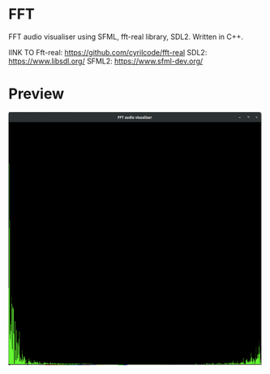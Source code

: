 # FFT
FFT audio visualiser using SFML, fft-real library, SDL2. Written in C++.

lINK TO Fft-real: https://github.com/cyrilcode/fft-real
SDL2: https://www.libsdl.org/
SFML2: https://www.sfml-dev.org/

# Preview

<img src="https://raw.githubusercontent.com/callummarshall9/FFT/master/fft_window.png" width="500" height="500">
